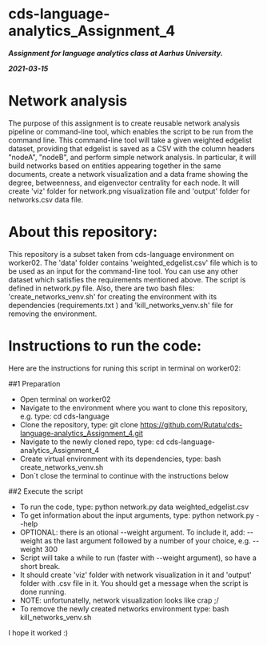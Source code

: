 # cds-language-analytics_Assignment_4

***Assignment for language analytics class at Aarhus University.***

***2021-03-15***


# Network analysis

The purpose of this assignment is to create reusable network analysis pipeline or command-line tool, which enables the script to be run from the command line. This command-line tool will take a given weighted edgelist dataset, providing that edgelist is saved as a CSV with the column headers "nodeA", "nodeB", and perform simple network analysis. In particular, it will build networks based on entities appearing together in the same documents, create a network visualization and a data frame showing the degree, betweenness, and eigenvector centrality for each node. It will create 'viz' folder for network.png visualization file and 'output' folder for networks.csv data file.


# About this repository:

This repository is a subset taken from cds-language environment on worker02. The 'data' folder contains 'weighted_edgelist.csv' file which is to be used as an input for the command-line tool. You can use any other dataset which satisfies the requirements mentioned above. The script is defined in network.py file. Also, there are two bash files: 'create_networks_venv.sh' for creating the environment with its dependencies (requirements.txt ) and 'kill_networks_venv.sh' file for removing the environment. 



# Instructions to run the code:

Here are the instructions for runing this script in terminal on worker02:

##1 Preparation 

   - Open terminal on worker02
   - Navigate to the environment where you want to clone this repository, e.g. type: cd cds-language
   - Clone the repository, type: git clone https://github.com/Rutatu/cds-language-analytics_Assignment_4.git  
   - Navigate to the newly cloned repo, type: cd cds-language-analytics_Assignment_4 
   - Create virtual environment with its dependencies, type: bash create_networks_venv.sh
   - Don´t close the terminal to continue with the instructions below 
   
##2 Execute the script

   - To run the code, type: python network.py data weighted_edgelist.csv
   - To get information about the input arguments, type: python network.py --help 
   - OPTIONAL: there is an otional --weight argument.  To include it, add: --weight as the last argument followed by a number of your choice, e.g. --weight 300
   - Script will take a while to run (faster with --weight argument), so have a short break.
   - It should create 'viz' folder with network visualization in it and 'output' folder with .csv file in it. You should get a message when the script is done running.
   - NOTE: unfortunatelly, network visualization looks like crap ;/
   - To remove the newly created networks environment type: bash kill_networks_venv.sh




I hope it worked :)
